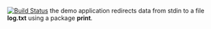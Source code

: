 [![Build Status](https://travis-ci.org/Kustov-Ilya/lab10.svg?branch=master)](https://travis-ci.org/Kustov-Ilya/lab10)
the demo application redirects data from stdin to a file **log.txt** using a package **print**.
